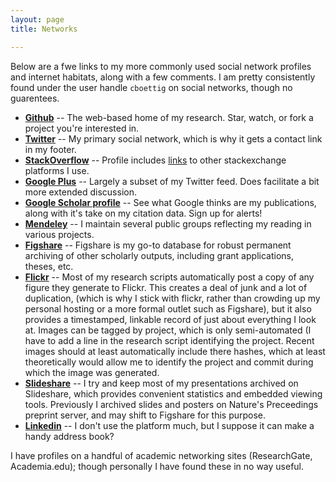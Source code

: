 ```yaml
---
layout: page
title: Networks

---
```



Below are a fwe links to my more commonly used social network profiles and internet habitats, along with a few comments.  I am pretty consistently found under the user handle `cboettig` on social networks, though no guarentees.  

* __[<i class="icon-github"></i> Github](http://github.com/cboettig)__ -- The web-based home of my research.  Star, watch, or fork a project you're interested in.  
* __[<i class="icon-twitter"></i> Twitter](http://twitter.com/cboettig)__ -- My primary social network, which is why it gets a contact link in my footer.  
* __[<i class="icon-stackexchange"></i> StackOverflow](http://stackoverflow.com/users/258662/carl)__ -- Profile includes [links](http://stackexchange.com/users/94826/cboettig?tab=accounts) to other stackexchange platforms I use.
* <a href="https://plus.google.com/112929796403983408632?rel=author"><strong><i class="icon-google-plus-sign"></i> Google Plus</strong></a> -- Largely a subset of my Twitter feed. Does facilitate a bit more extended discussion.  
* __[<i class="icon-search"></i> Google Scholar profile](http://scholar.google.com/citations?hl=en&user=zj2rRtEAAAAJ)__ -- See what Google thinks are my publications, along with it's take on my citation data. Sign up for alerts! 
* __[<i class="icon-book"></i> Mendeley](http://www.mendeley.com/profiles/carl-boettiger/)__ -- I maintain several public groups reflecting my reading in various projects.
* __[<i class="icon-beaker"></i> Figshare](http://figshare.com/authors/Carl%20Boettiger/96387)__ -- Figshare is my go-to database for robust permanent archiving of other scholarly outputs, including grant applications, theses, etc.  
* __[<i class="icon-picture"></i> Flickr](http://www.flickr.com/people/cboettig/)__ -- Most of my research scripts automatically post a copy of any figure they generate to Flickr.  This creates a deal of junk and a lot of duplication, (which is why I stick with flickr, rather than crowding up my personal hosting or a more formal outlet such as Figshare), but it also provides a timestamped, linkable record of just about everything I look at.  Images can be tagged by project, which is only semi-automated (I have to add a line in the research script identifying the project.  Recent images should at least automatically include there hashes, which at least theoretically would allow me to identify the project and commit during which the image was generated.  
* __[<i class="icon-bar-chart"></i> Slideshare](http://www.slideshare.net/cboettig)__ -- I try and keep most of my presentations archived on Slideshare, which provides convenient statistics and embedded viewing tools. Previously I archived slides and posters on Nature's Preceedings preprint server, and may shift to Figshare for this purpose.  
* __[<i class="icon-linkedin-sign"></i> Linkedin](http://www.linkedin.com/in/cboettig/)__ -- I don't use the platform much, but I suppose it can make a handy address book? 

I have profiles on a handful of academic networking sites (ResearchGate, Academia.edu); though personally I have found these in no way useful. 

<!-- bibsonomy? Quora? -->
